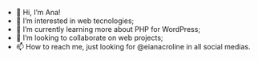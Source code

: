 - 👋 Hi, I’m Ana!
- 👀 I’m interested in web tecnologies;
- 🌱 I’m currently learning more about PHP for WordPress;
- 💞️ I’m looking to collaborate on web projects;
- 📫 How to reach me, just looking for @eianacroline in all social medias.

<!---
eianacaroline/eianacaroline is a ✨ special ✨ repository because its `README.md` (this file) appears on your GitHub profile.
You can click the Preview link to take a look at your changes.
--->
